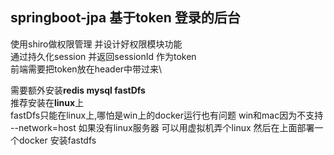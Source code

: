 ## springboot-jpa 基于token 登录的后台

使用shiro做权限管理 并设计好权限模块功能\
通过持久化session 并返回sessionId 作为token\
前端需要把token放在header中带过来\


需要额外安装**redis mysql fastDfs**\
推荐安装在**linux**上\
fastDfs只能在linux上,哪怕是win上的docker运行也有问题 win和mac因为不支持 --network=host
如果没有linux服务器 可以用虚拟机弄个linux 然后在上面部署一个docker 安装fastdfs
